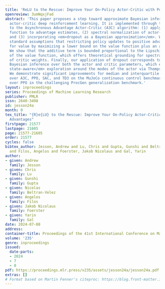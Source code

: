 ```yaml
---
title: 'ReLU to the Rescue: Improve Your On-Policy Actor-Critic with Positive Advantages'
openreview: 3umNqxjFad
abstract: 'This paper proposes a step toward approximate Bayesian inference in on-policy
  actor-critic deep reinforcement learning. It is implemented through three changes
  to the Asynchronous Advantage Actor-Critic (A3C) algorithm: (1) applying a ReLU
  function to advantage estimates, (2) spectral normalization of actor-critic weights,
  and (3) incorporating <em>dropout as a Bayesian approximation</em>. We prove under
  standard assumptions that restricting policy updates to positive advantages optimizes
  for value by maximizing a lower bound on the value function plus an additive term.
  We show that the additive term is bounded proportional to the Lipschitz constant
  of the value function, which offers theoretical grounding for spectral normalization
  of critic weights. Finally, our application of dropout corresponds to approximate
  Bayesian inference over both the actor and critic parameters, which enables <em>adaptive
  state-aware</em> exploration around the modes of the actor via Thompson sampling.
  We demonstrate significant improvements for median and interquartile mean metrics
  over A3C, PPO, SAC, and TD3 on the MuJoCo continuous control benchmark and improvement
  over PPO in the challenging ProcGen generalization benchmark.'
layout: inproceedings
series: Proceedings of Machine Learning Research
publisher: PMLR
issn: 2640-3498
id: jesson24a
month: 0
tex_title: "{R}e{LU} to the Rescue: Improve Your On-Policy Actor-Critic with Positive
  Advantages"
firstpage: 21577
lastpage: 21605
page: 21577-21605
order: 21577
cycles: false
bibtex_author: Jesson, Andrew and Lu, Chris and Gupta, Gunshi and Beltran-Velez, Nicolas
  and Filos, Angelos and Foerster, Jakob Nicolaus and Gal, Yarin
author:
- given: Andrew
  family: Jesson
- given: Chris
  family: Lu
- given: Gunshi
  family: Gupta
- given: Nicolas
  family: Beltran-Velez
- given: Angelos
  family: Filos
- given: Jakob Nicolaus
  family: Foerster
- given: Yarin
  family: Gal
date: 2024-07-08
address:
container-title: Proceedings of the 41st International Conference on Machine Learning
volume: '235'
genre: inproceedings
issued:
  date-parts:
  - 2024
  - 7
  - 8
pdf: https://proceedings.mlr.press/v235/assets/jesson24a/jesson24a.pdf
extras: []
# Format based on Martin Fenner's citeproc: https://blog.front-matter.io/posts/citeproc-yaml-for-bibliographies/
---
```

